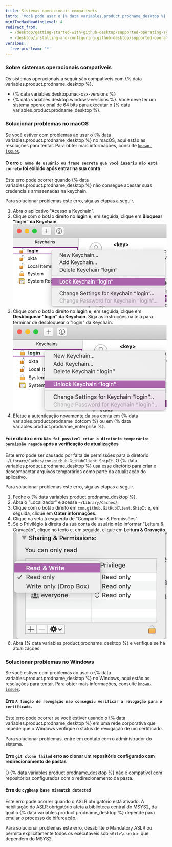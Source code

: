```yaml
---
title: Sistemas operacionais compatíveis
intro: 'Você pode usar o {% data variables.product.prodname_desktop %} em qualquer sistema operacional compatível.'
miniTocMaxHeadingLevel: 4
redirect_from:
  - /desktop/getting-started-with-github-desktop/supported-operating-systems
  - /desktop/installing-and-configuring-github-desktop/supported-operating-systems
versions:
  free-pro-team: '*'
---
```

### Sobre sistemas operacionais compatíveis

Os sistemas operacionais a seguir são compatíveis com {% data variables.product.prodname_desktop %}.
- {% data variables.desktop.mac-osx-versions %}
- {% data variables.desktop.windows-versions %}. Você deve ter um sistema operacional de 64 bits para executar o {% data variables.product.prodname_desktop %}.

### Solucionar problemas no macOS
Se você estiver com problemas ao usar o {% data variables.product.prodname_desktop %} no macOS, aqui estão as resoluções para tentar. Para obter mais informações, consulte [`known-issues`](https://github.com/desktop/desktop/blob/development/docs/known-issues.md).

#### O erro `O nome de usuário ou frase secreta que você inseriu não está correto` foi exibido após entrar na sua conta

Este erro pode ocorrer quando {% data variables.product.prodname_desktop %} não consegue acessar suas credenciais armazenadas na keychain.

Para solucionar problemas este erro, siga as etapas a seguir.

1. Abra o aplicativo "Acesso a Keychain".
2. Clique com o botão direito no **login** e, em seguida, clique em **Bloquear "login" da Keychain**. ![A opção "Bloquear Keychain "login"](/assets/images/help/desktop/mac-lock-keychain.png)
3. Clique com o botão direito no **login** e, em seguida, clique em **Desbloquear "login" da Keychain**. Siga as instruções na tela para terminar de desbloquear o "login" da Keychain. ![A opção "Desbloquear loing da "Keychain"](/assets/images/help/desktop/mac-unlock-keychain.png)
4. Efetue a autenticação novamente da sua conta em {% data variables.product.prodname_dotcom %} ou em {% data variables.product.prodname_enterprise %}.

#### Foi exibido o erro `Não foi possível criar o diretório temporário: permissão negada` após a verificação de atualizações

Este erro pode ser causado por falta de permissões para o diretório `~/Library/Caches/com.github.GitHubClient.ShipIt`. O {% data variables.product.prodname_desktop %} usa esse diretório para criar e descompactar arquivos temporários como parte da atualização do aplicativo.

Para solucionar problemas este erro, siga as etapas a seguir.

1. Feche o {% data variables.product.prodname_desktop %}.
2. Abra o "Localizador" e acesse `~/Library/Caches/`.
3. Clique com o botão direito em `com.github.GitHubClient.ShipIt` e, em seguida, clique em **Obter informações**.
4. Clique na seta à esquerda de "Compartilhar & Permissões".
5. Se o Privilégio à direita da sua conta de usuário não informar "Leitura & Gravação", clique no texto e, em seguida, clique em **Leitura & Gravação**. ![Opções de "Compartilhar & Permissões"](/assets/images/help/desktop/mac-adjust-permissions.png)
6. Abra {% data variables.product.prodname_desktop %} e verifique se há atualizações.

### Solucionar problemas no Windows
Se você estiver com problemas ao usar o {% data variables.product.prodname_desktop %} no Windows, aqui estão as resoluções para tentar. Para obter mais informações, consulte [`known-issues`](https://github.com/desktop/desktop/blob/development/docs/known-issues.md).

#### Erro `A função de revogação não conseguiu verificar a revogação para o certificado`.

Este erro pode ocorrer se você estiver usando o {% data variables.product.prodname_desktop %} em uma rede corporativa que impede que o Windows verifique o status de revogação de um certificado.

Para solucionar problemas, entre em contato com o administrador do sistema.

#### Erro `git clone failed` erro ao clonar um repositório configurado com redirecionamento de pastas

O {% data variables.product.prodname_desktop %} não é compatível com repositórios configurados com o redirecionamento da pasta.

#### Erro de `cygheap base mismatch detected`

Este erro pode ocorrer quando o ASLR obrigatório está ativado. A habilitação do ASLR obrigatório afeta a biblioteca central do MSYS2, da qual o {% data variables.product.prodname_desktop %} depende para emular o processo de bifurcação.

Para solucionar problemas este erro, desabilite o Mandatory ASLR ou permita explicitamente todos os executáveis sob `<Git>\usr\bin` que dependem do MSYS2.
